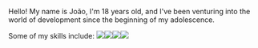 Hello! My name is João, I'm 18 years old, and I've been venturing into the world of development since the beginning of my adolescence.

Some of my skills include:
<img src="https://cdn.jsdelivr.net/gh/devicons/devicon@latest/icons/python/python-original.svg"/><img src="https://cdn.jsdelivr.net/gh/devicons/devicon@latest/icons/html5/html5-original.svg" /><img src="https://cdn.jsdelivr.net/gh/devicons/devicon@latest/icons/css3/css3-original.svg" /><img src="https://cdn.jsdelivr.net/gh/devicons/devicon@latest/icons/php/php-original.svg" />






